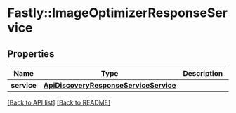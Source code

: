 # Fastly::ImageOptimizerResponseService

## Properties

| Name | Type | Description | Notes |
| ---- | ---- | ----------- | ----- |
| **service** | [**ApiDiscoveryResponseServiceService**](ApiDiscoveryResponseServiceService.md) |  | [optional] |

[[Back to API list]](../../README.md#endpoints) [[Back to README]](../../README.md)

